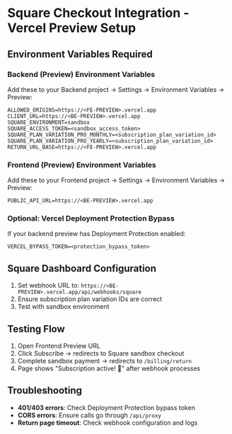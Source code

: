# Square Checkout Integration - Vercel Preview Setup

## Environment Variables Required

### Backend (Preview) Environment Variables

Add these to your Backend project → Settings → Environment Variables → Preview:

```
ALLOWED_ORIGINS=https://<FE-PREVIEW>.vercel.app
CLIENT_URL=https://<BE-PREVIEW>.vercel.app
SQUARE_ENVIRONMENT=sandbox
SQUARE_ACCESS_TOKEN=<sandbox_access_token>
SQUARE_PLAN_VARIATION_PRO_MONTHLY=<subscription_plan_variation_id>
SQUARE_PLAN_VARIATION_PRO_YEARLY=<subscription_plan_variation_id>
RETURN_URL_BASE=https://<FE-PREVIEW>.vercel.app
```

### Frontend (Preview) Environment Variables

Add these to your Frontend project → Settings → Environment Variables → Preview:

```
PUBLIC_API_URL=https://<BE-PREVIEW>.vercel.app
```

### Optional: Vercel Deployment Protection Bypass

If your backend preview has Deployment Protection enabled:

```
VERCEL_BYPASS_TOKEN=<protection_bypass_token>
```

## Square Dashboard Configuration

1. Set webhook URL to: `https://<BE-PREVIEW>.vercel.app/api/webhooks/square`
2. Ensure subscription plan variation IDs are correct
3. Test with sandbox environment

## Testing Flow

1. Open Frontend Preview URL
2. Click Subscribe → redirects to Square sandbox checkout
3. Complete sandbox payment → redirects to `/billing/return`
4. Page shows "Subscription active! 🎉" after webhook processes

## Troubleshooting

- **401/403 errors**: Check Deployment Protection bypass token
- **CORS errors**: Ensure calls go through `/api/proxy`
- **Return page timeout**: Check webhook configuration and logs
